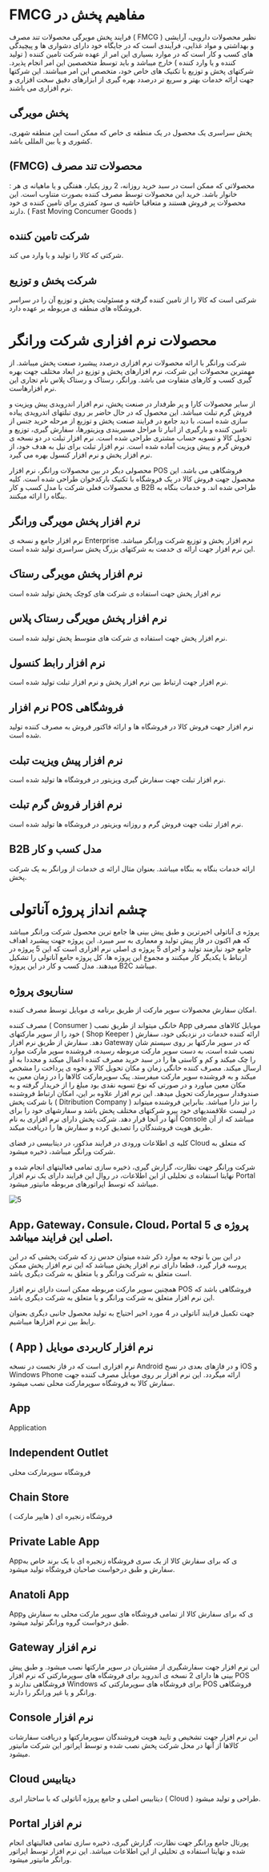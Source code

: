 #  FMCG مفاهیم پخش در 

فرایند پخش مویرگی محصولات تند مصرف ( FMCG ) نظیر محصولات دارویی، آرایشی و بهداشتی و مواد غذایی، فرآیندی است که در جایگاه خود دارای دشواری ها و پیچیدگی های کسب و کار است که در موارد بسیاری این امر از عهده شرکت تامین کننده ( تولید کننده و یا وارد کننده ) خارج میباشد و باید توسط متخصصین این امر انجام پذیرد. شرکتهای پخش و توزیع با تکنیک های خاص خود، متخصص این امر میباشند. این شرکتها جهت ارائه خدمات بهتر و سریع تر درصدد بهره گیری از ابزارهای دقیق سخت افزاری و نرم افزاری می باشند.

## پخش مویرگی
پخش سراسری یک محصول در یک منطقه ی خاص که ممکن است این منطقه شهری، کشوری و یا بین المللی باشد.

## (FMCG) محصولات تند مصرف
: محصولاتی که ممکن است در سبد خرید روزانه، 2 روز یکبار، هفتگی و یا ماهیانه ی هر خانوار باشد. خرید این محصولات توسط مصرف کننده بصورت متناوب است. این محصولات پر فروش هستند و متعاقبا حاشیه ی سود کمتری برای تامین کننده ی خود دارند.
( Fast Moving Concumer Goods )

## شرکت تامین کننده
شرکتی که کالا را تولید و یا وارد می کند.

## شرکت پخش و توزیع
شرکتی است که کالا را از تامین کننده گرفته و مسئولیت پخش و توزیع آن را در سراسر فروشگاه های منطقه ی مربوطه بر عهده دارد. 


# محصولات نرم افزاری شرکت ورانگر
شرکت ورانگر با ارائه محصولات نرم افزاری درصدد پیشبرد صنعت پخش میباشد. از مهمترین محصولات این شرکت، نرم افزارهای پخش و توزیع در ابعاد مختلف جهت بهره گیری کسب و کارهای متفاوت می باشد. ورانگر، رستاک و رستاک پلاس نام تجاری این نرم افزارهاست.

از سایر محصولات کارا و پر طرفدار در صنعت پخش، نرم افزار اندرویدی پیش ویزیت و فروش گرم تبلت میباشد. این محصول که در حال حاضر بر روی تبلتهای اندرویدی پیاده سازی شده است، با دید جامع در فرایند صنعت پخش و توزیع از مرحله خرید جنس از تامین کننده و بارگیری از انبار تا مراحل مسیربندی ویزیتورها، سفارش گیری، توزیع و تحویل کالا و تسویه حساب مشتری طراحی شده است. نرم افزار تبلت در دو نسخه ی فروش گرم و پیش ویزیت آماده شده است. نرم افزار تبلت برای نیل به هدف خود، از نرم افزار پخش و نرم افزار کنسول بهره می گیرد.

محصولی دیگر در بین محصولات ورانگر، نرم افزار POS فروشگاهی می باشد. این محصول جهت فروش کالا در یک فروشگاه با تکنیک بارکدخوان طراحی شده است.
کلیه ی محصولات فعلی شرکت با مدل کسب و کار B2B طراحی شده اند. و خدمات بنگاه به بنگاه را ارائه میکنند.

## نرم افزار پخش مویرگی ورانگر
نرم افزار جامع و نسخه ی Enterprise نرم افزار پخش و توزیع شرکت ورانگر میباشد. این نرم افزار جهت ارائه ی خدمت به شرکتهای بزرگ پخش سراسری تولید شده است.

## نرم افزار پخش مویرگی رستاک
نرم افزار پخش جهت استفاده ی شرکت های کوچک پخش تولید شده است

## نرم افزار پخش مویرگی رستاک پلاس
نرم افزار پخش جهت استفاده ی شرکت های متوسط پخش تولید شده است.

## نرم افزار رابط کنسول 
نرم افزار جهت ارتباط بین نرم افزار پخش و نرم افزار تبلت تولید شده است.

## نرم افزار POS فروشگاهی
نرم افزار جهت فروش کالا در فروشگاه ها و ارائه فاکتور فروش به مصرف کننده تولید شده است.

## نرم افزار پیش ویزیت تبلت
نرم افزار تبلت جهت سفارش گیری ویزیتور در فروشگاه ها تولید شده است.

## نرم افزار فروش گرم تبلت
نرم افزار تبلت جهت فروش گرم و روزانه ویزیتور در فروشگاه ها تولید شده است.

## B2B مدل کسب و کار 
ارائه خدمات بنگاه به بنگاه میباشد. بعنوان مثال ارائه ی خدمات از ورانگر به یک شرکت پخش.

# چشم انداز پروژه آناتولی

پروژه ی آناتولی اخیرترین و طبق پیش بینی ها جامع ترین محصول شرکت ورانگر میباشد که هم اکنون در فاز پیش تولید و معماری به سر میبرد. این پروژه جهت پیشبرد اهداف جامع خود نیازمند تولید و اجرای 5 پروژه ی اصلی نرم افزاری است که این 5 پروژه در ارتباط با یکدیگر 
کار میکنند و مجموع این پروژه ها، کل پروژه جامع آناتولی را تشکیل میدهند. مدل کسب و کار در این پروژه B2C میباشد.

## سناریوی پروژه 
امکان سفارش محصولات سوپر مارکت از طریق برنامه ی موبایل توسط مصرف کننده.

مصرف کننده ( Consumer ) خانگی میتواند از طریق نصب App موبایل کالاهای مصرفی خود را از سوپر مارکتهای ( Shop Keeper ) ارائه کننده خدمات در نزدیکی خود، سفارش دهد. سفارش از طریق نرم افزار Gateway که در سوپر مارکتها بر روی سیستم شان نصب شده است، به دست سوپر مارکت مربوطه رسیده، فروشنده سوپر مارکت موارد را چک میکند و کم و کاستی ها را در سبد خرید مصرف کننده اعمال میکند و مجددا به او ارسال میکند. مصرف کننده خانگی زمان و مکان تحویل کالا و نحوه ی پرداخت را مشخص میکند و به فروشنده سوپر مارکت میفرستد. پیک سوپرمارکت کالاها را در زمان معین به مکان معین میاورد و در صورتی که نوع تسویه نقدی بود مبلغ را از خریدار گرفته و به صندوقدار سوپرمارکت تحویل میدهد. این نرم افزار علاوه بر این، امکان ارتباط فروشنده با شرکت پخش ( Ditribution Company ) را نیز دارا میباشد. بنابراین فروشنده میتواند در لیست علاقمندیهای خود پیرو شرکتهای مختلف پخش باشد و سفارشهای خود را برای آنها در آنجا قرار دهد. شرکت پخش دارای نرم افزاری به نام Console میباشد که از آن طریق هویت فروشندگان را تصدیق کرده و سفارش ها را دریافت میکند. 

کلیه ی اطلاعات ورودی در فرایند مذکور، در دیتابیسی در فضای Cloud که متعلق به شرکت ورانگر میباشد، ذخیره میشود.

شرکت ورانگر جهت نظارت، گزارش گیری، ذخیره سازی تمامی فعالیتهای انجام شده و نهایتا استفاده ی تحلیلی از این اطلاعات، در روال این فرایند دارای یک نرم افزار Portal  میباشد که توسط اپراتورهای مربوطه مانیتور میشود.

![5](https://gitlab.com/varanegar/Anatoli/uploads/0ed9881ef8440f559ac3307e2e6ac4b9/5.png)

## App، Gateway، Consule، Cloud، Portal 5 پروژه ی اصلی این فرایند میباشد. 

در این بین با توجه به موارد ذکر شده میتوان حدس زد که شرکت پخشی که در این پروسه قرار گیرد، قطعا دارای نرم افزار پخش میباشد که این نرم افزار پخش ممکن است متعلق به شرکت ورانگر و یا متعلق به شرکت دیگری باشد.

همچنین سوپر مارکت مربوطه ممکن است دارای نرم افزار POS فروشگاهی باشد که این نرم افزار متعلق به شرکت ورانگر و یا متعلق به شرکت دیگری باشد.

جهت تکمیل فرایند آناتولی در 4 مورد اخیر احتیاج به تولید محصول جانبی دیگری بعنوان رابط بین نرم افزارها میباشیم. 

## ( App ) نرم افزار کاربردی موبایل 
نرم افزاری است که در فاز نخست در نسخه Android و در فازهای بعدی در نسخ iOS و Windows Phone ارائه میگردد. این نرم افزار بر روی موبایل مصرف کننده جهت سفارش کالا به فروشگاه سوپرمارکت محلی نصب میشود. 

## App 
Application

## Independent Outlet 
فروشگاه سوپرمارکت محلی

## Chain Store 
فروشگاه زنجیره ای ( هایپر مارکت )

## Private Lable App 
Appی که برای سفارش کالا از یک سری فروشگاه زنجیره ای با یک برند خاص به سفارش و طبق درخواست صاحبان فروشگاه تولید میشود.

## Anatoli App 
Appی که برای سفارش کالا از تمامی فروشگاه های سوپر مارکت محلی به سفارش و طبق درخواست گروه ورانگر تولید میشود.

## Gateway نرم افزار  
این نرم افزار جهت سفارشگیری از مشتریان در سوپر مارکتها نصب میشود. و طبق پیش بینی ها دارای 2 نسخه ی اندروید برای فروشگاه های سوپرمارکتی که نرم افزار POS فروشگاهی ندارند و Windows برای فروشگاه های سوپرمارکتی که POS فروشگاهی ورانگر و یا غیر ورانگر را دارند.

## Console نرم افزار  
این نرم افزار جهت تشخیص و تایید هویت فروشندگان سوپرمارکتها و دریافت سفارشات کالاها از آنها در محل شرکت پخش نصب شده و توسط اپراتور این شرکت مانیتور میشود.

## Cloud دیتابیس 
دیتابیس اصلی و جامع پروژه آناتولی که با ساختار ابری ( Cloud ) طراحی و تولید میشود.

## Portal نرم افزار  
پورتال جامع ورانگر جهت نظارت، گزارش گیری، ذخیره سازی تمامی فعالیتهای انجام شده و نهایتا استفاده ی تحلیلی از این اطلاعات میباشد. این نرم افزار توسط اپراتور ورانگر مانیتور میشود.







